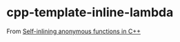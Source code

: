 cpp-template-inline-lambda
==========================
From [Self-inlining anonymous functions in C++](https://matt.might.net/articles/self-inlining-anonymous-functions-in-c++/)
